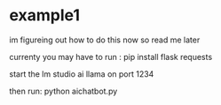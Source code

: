 # example1
im figureing out how to do this now so read me later

currenty you may have to run : 
pip install flask requests


start the lm studio ai llama on port 1234

then  run: python aichatbot.py
